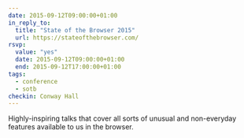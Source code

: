 ```yaml
---
date: 2015-09-12T09:00:00+01:00
in_reply_to:
  title: "State of the Browser 2015"
  url: https://stateofthebrowser.com/
rsvp:
  value: "yes"
  date: 2015-09-12T09:00:00+01:00
  end: 2015-09-12T17:00:00+01:00
tags:
  - conference
  - sotb
checkin: Conway Hall
---
```


Highly-inspiring talks that cover all sorts of unusual and non-everyday features available to us in the browser.
